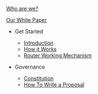 
[Who are we?](/README.md)

[Our White Paper](/ContinuumDAO/WhitePaper.md)

* Get Started

  * [Introduction](/ContinuumDAO/Introduction.md)
  * [How it Works](/ContinuumDAO/HowItWorks.md)
  * [Router Working Mechanism](ContinuumDAO/RouterWorkingMechanism.md)

* Governance

  * [Constitution](/ContinuumDAO/Governance/Constitution.md)
  * [How To Write a Proposal](/ContinuumDAO/Governance/HowToWriteAProposal.md)

